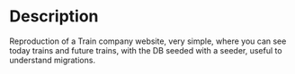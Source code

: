 # Description

Reproduction of a Train company website, very simple, where you can see today trains and future trains, with the DB seeded with a seeder, useful to understand migrations.